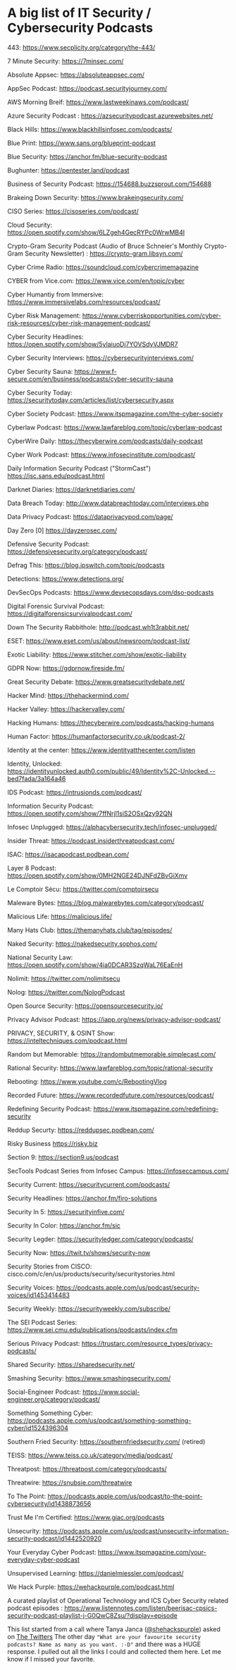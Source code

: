 # A big list of IT Security / Cybersecurity Podcasts

443: https://www.secplicity.org/category/the-443/

7 Minute Security: https://7minsec.com/

Absolute Appsec: https://absoluteappsec.com/

AppSec Podcast: https://podcast.securityjourney.com/

AWS Morning Breif: https://www.lastweekinaws.com/podcast/

Azure Security Podcast : https://azsecuritypodcast.azurewebsites.net/

Black Hills: https://www.blackhillsinfosec.com/podcasts/

Blue Print: https://www.sans.org/blueprint-podcast

Blue Security: https://anchor.fm/blue-security-podcast

Bughunter: https://pentester.land/podcast

Business of Security Podcast: https://154688.buzzsprout.com/154688

Brakeing Down Security: https://www.brakeingsecurity.com/

CISO Series: https://cisoseries.com/podcast/

Cloud Security: https://open.spotify.com/show/6LZgeh4GecRYPc0WrwMB4I

Crypto-Gram Security Podcast (Audio of Bruce Schneier's Monthly Crypto-Gram Security Newsletter) : https://crypto-gram.libsyn.com/

Cyber Crime Radio: https://soundcloud.com/cybercrimemagazine

CYBER from Vice.com: https://www.vice.com/en/topic/cyber

Cyber Humantiy from Immersive: https://www.immersivelabs.com/resources/podcast/

Cyber Risk Management: https://www.cyberriskopportunities.com/cyber-risk-resources/cyber-risk-management-podcast/

Cyber Security Headlines: https://open.spotify.com/show/5ylaiuoDj7YOVSdyVJMDR7

Cyber Security Interviews: https://cybersecurityinterviews.com/

Cyber Security Sauna: https://www.f-secure.com/en/business/podcasts/cyber-security-sauna

Cyber Security Today: https://securitytoday.com/articles/list/cybersecurity.aspx

Cyber Society Podcast: https://www.itspmagazine.com/the-cyber-society

Cyberlaw Podcast: https://www.lawfareblog.com/topic/cyberlaw-podcast

CyberWire Daily: https://thecyberwire.com/podcasts/daily-podcast

Cyber Work Podcast: https://www.infosecinstitute.com/podcast/

Daily Information Security Podcast ("StormCast") https://isc.sans.edu/podcast.html

Darknet Diaries: https://darknetdiaries.com/

Data Breach Today: http://www.databreachtoday.com/interviews.php

Data Privacy Podcast: https://dataprivacypod.com/page/

Day Zero [0] https://dayzerosec.com/

Defensive Security Podcast: https://defensivesecurity.org/category/podcast/

Defrag This: https://blog.ipswitch.com/topic/podcasts

Detections: https://www.detections.org/

DevSecOps Podcasts: https://www.devsecopsdays.com/dso-podcasts

Digital Forensic Survival Podcast: https://digitalforensicsurvivalpodcast.com/

Down The Security Rabbithole: http://podcast.wh1t3rabbit.net/

ESET: https://www.eset.com/us/about/newsroom/podcast-list/

Exotic Liability: https://www.stitcher.com/show/exotic-liability

GDPR Now: https://gdprnow.fireside.fm/

Great Security Debate: https://www.greatsecuritydebate.net/

Hacker Mind: https://thehackermind.com/

Hacker Valley: https://hackervalley.com/

Hacking Humans: https://thecyberwire.com/podcasts/hacking-humans

Human Factor: https://humanfactorsecurity.co.uk/podcast-2/

Identity at the center: https://www.identityatthecenter.com/listen

Identity, Unlocked:  https://identityunlocked.auth0.com/public/49/Identity%2C-Unlocked.--bed7fada/3a164a46

IDS Podcast: https://intrusionds.com/podcast/

Information Security Podcast: https://open.spotify.com/show/7ffNrjl1siS2OSxQzy92QN

Infosec Unplugged: https://alphacybersecurity.tech/infosec-unplugged/

Insider Threat: https://podcast.insiderthreatpodcast.com/

ISAC: https://isacapodcast.podbean.com/

Layer 8 Podcast: https://open.spotify.com/show/0MH2NGE24DJNFdZBvGiXmv

Le Comptoir Sécu: https://twitter.com/comptoirsecu

Maleware Bytes: https://blog.malwarebytes.com/category/podcast/

Malicious Life: https://malicious.life/

Many Hats Club: https://themanyhats.club/tag/episodes/

Naked Security: https://nakedsecurity.sophos.com/

National Security Law: https://open.spotify.com/show/4ia0DCAR3SzqWaL76EaEnH

Nolimit: https://twitter.com/nolimitsecu

Nolog: https://twitter.com/NologPodcast

Open Source Security: https://opensourcesecurity.io/

Privacy Advisor Podcast: https://iapp.org/news/privacy-advisor-podcast/

PRIVACY, SECURITY, & OSINT Show: https://inteltechniques.com/podcast.html

Random but Memorable: https://randombutmemorable.simplecast.com/

Rational Security: https://www.lawfareblog.com/topic/rational-security

Rebooting: https://www.youtube.com/c/RebootingVlog

Recorded Future: https://www.recordedfuture.com/resources/podcast/

Redefining Security Podcast: https://www.itspmagazine.com/redefining-security

Reddup Securty: https://reddupsec.podbean.com/

Risky Business https://risky.biz

Section 9: https://section9.us/podcast

SecTools Podcast Series from Infosec Campus: https://infoseccampus.com/

Security Current: https://securitycurrent.com/podcasts/

Security Headlines: https://anchor.fm/firo-solutions

Security In 5: https://securityinfive.com/

Security In Color: https://anchor.fm/sic

Security Legder: https://securityledger.com/category/podcasts/

Security Now: https://twit.tv/shows/security-now

Security Stories from CISCO: cisco.com/c/en/us/products/security/securitystories.html

Security Voices: https://podcasts.apple.com/us/podcast/security-voices/id1453414483

Security Weekly: https://securityweekly.com/subscribe/

The SEI Podcast Series: https://www.sei.cmu.edu/publications/podcasts/index.cfm

Serious Privacy Podcast: https://trustarc.com/resource_types/privacy-podcasts/

Shared Security: https://sharedsecurity.net/

Smashing Security: https://www.smashingsecurity.com/

Social-Engineer Podcast: https://www.social-engineer.org/category/podcast/

Something Something Cyber: https://podcasts.apple.com/us/podcast/something-something-cyber/id1524396304

Southern Fried Security: https://southernfriedsecurity.com/ (retired)

TEISS: https://www.teiss.co.uk/category/media/podcast/

Threatpost: https://threatpost.com/category/podcasts/

Threatwire: https://snubsie.com/threatwire

To The Point: https://podcasts.apple.com/us/podcast/to-the-point-cybersecurity/id1438873656

Trust Me I'm Certified: https://www.giac.org/podcasts

Unsecurity: https://podcasts.apple.com/us/podcast/unsecurity-information-security-podcast/id1442520920

Your Everyday Cyber Podcast: https://www.itspmagazine.com/your-everyday-cyber-podcast

Unsupervised Learning: https://danielmiessler.com/podcast/

We Hack Purple: https://wehackpurple.com/podcast.html


A curated playlist of Operational Technology and ICS Cyber Security related podcast episodes : https://www.listennotes.com/listen/beerisac-cpsics-security-podcast-playlist-j-G0QwC8Zsu/?display=episode



This list started from a call where Tanya Janca ([@shehackspurple](https://twitter.com/shehackspurple/s)) asked on [The Twitters](https://twitter.com/shehackspurple/status/1341920266021027842) The other day `"What are your favourite security podcasts? Name as many as you want. :-D"` and there was a HUGE response. I pulled out all the links I could and collected them here. Let me know if I missed your favorite.
